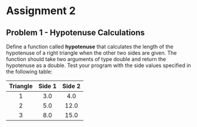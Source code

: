 # Assignment 2

## Problem 1 - Hypotenuse Calculations
Define a function called **hypotenuse** that calculates the length of the hypotenuse of a right triangle when the other two sides are given. The function should take two arguments of type double and return the hypotenuse as a double. Test your program with the side values specified in the following table:

<center>
  
|  Triangle  |  Side 1  |  Side 2  |
|:----------:|:--------:|:--------:|
|1|3.0|4.0|
|2|5.0|12.0|
|3|8.0|15.0|

</center>
